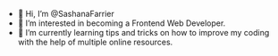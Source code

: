 - 👋 Hi, I’m @SashanaFarrier
- 👀 I’m interested in becoming a Frontend Web Developer.
- 🌱 I’m currently learning tips and tricks on how to improve my coding with the help of multiple online resources.


<!---
SashanaFarrier/SashanaFarrier is a ✨ special ✨ repository because its `README.md` (this file) appears on your GitHub profile.
You can click the Preview link to take a look at your changes.
--->
